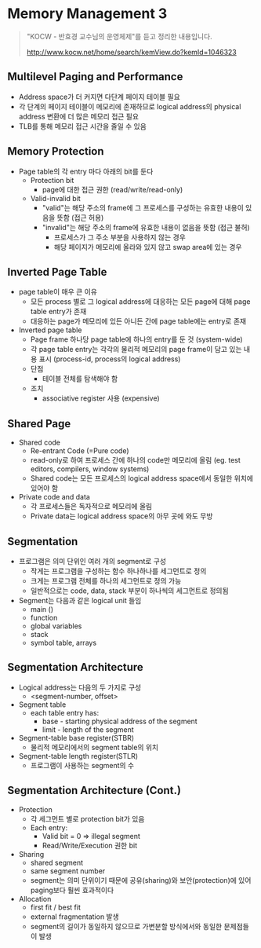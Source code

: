 # Memory Management 3

> "KOCW - 반효경 교수님의 운영체제"를 듣고 정리한 내용입니다.
>
> http://www.kocw.net/home/search/kemView.do?kemId=1046323

## Multilevel Paging and Performance
- Address space가 더 커지면 다단계 페이지 테이블 필요
- 각 단계의 페이지 테이블이 메모리에 존재하므로 logical address의 physical address 변환에 더 많은 메모리 접근 필요
- TLB를 통해 메모리 접근 시간을 줄일 수 있음

## Memory Protection
- Page table의 각 entry 마다 아래의 bit를 둔다
    - Protection bit
        - page에 대한 접근 권한 (read/write/read-only)
    - Valid-invalid bit
        - "valid"는 해당 주소의 frame에 그 프로세스를 구성하는 유효한 내용이 있음을 뜻함 (접근 허용)
        - "invalid"는 해당 주소의 frame에 유효한 내용이 없음을 뜻함 (접근 불허)
            - 프로세스가 그 주소 부분을 사용하지 않는 경우
            - 해당 페이지가 메모리에 올라와 있지 않고 swap area에 있는 경우

## Inverted Page Table
- page table이 매우 큰 이유
    - 모든 process 별로 그 logical address에 대응하는 모든 page에 대해 page table entry가 존재
    - 대응하는 page가 메모리에 있든 아니든 간에 page table에는 entry로 존재
- Inverted page table
    - Page frame 하나당 page table에 하나의 entry를 둔 것 (system-wide)
    - 각 page table entry는 각각의 물리적 메모리의 page frame이 담고 있는 내용 표시 (process-id, process의 logical address)
    - 단점
        - 테이블 전체를 탐색해야 함
    - 조치
        - associative register 사용 (expensive)

## Shared Page
- Shared code
    - Re-entrant Code (=Pure code)
    - read-only로 하여 프로세스 간에 하나의 code만 메모리에 올림 (eg. test editors, compilers, window systems)
    - Shared code는 모든 프로세스의 logical address space에서 동일한 위치에 있어야 함
- Private code and data
    - 각 프로세스들은 독자적으로 메모리에 올림
    - Private data는 logical address space의 아무 곳에 와도 무방

## Segmentation
- 프로그램은 의미 단위인 여러 개의 segment로 구성
    - 작게는 프로그램을 구성하는 함수 하나하나를 세그먼트로 정의
    - 크게는 프로그램 전체를 하나의 세그먼트로 정의 가능
    - 일반적으로는 code, data, stack 부분이 하나씩의 세그먼트로 정의됨
- Segment는 다음과 같은 logical unit 들임
    - main ()
    - function
    - global variables
    - stack
    - symbol table, arrays

## Segmentation Architecture
- Logical address는 다음의 두 가지로 구성
    - <segment-number, offset>
- Segment table
    - each table entry has:
        - base - starting physical address of the segment
        - limit - length of the segment
- Segment-table base register(STBR)
    - 물리적 메모리에서의 segment table의 위치
- Segment-table length register(STLR)
    - 프로그램이 사용하는 segment의 수

## Segmentation Architecture (Cont.)
- Protection
    - 각 세그먼트 별로 protection bit가 있음
    - Each entry:
        - Valid bit = 0 => illegal segment
        - Read/Write/Execution 권한 bit
- Sharing
    - shared segment
    - same segment number
    - segment는 의미 단위이기 때문에 공유(sharing)와 보안(protection)에 있어 paging보다 훨씬 효과적이다
- Allocation
    - first fit / best fit
    - external fragmentation 발생
    - segment의 길이가 동일하지 않으므로 가변분할 방식에서와 동일한 문제점들이 발생